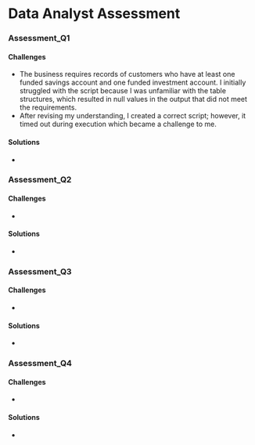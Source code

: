 # Data Analyst Assessment

### Assessment_Q1
#### Challenges
- The business requires records of customers who have at least one funded savings account and one funded investment account. I initially struggled with the script because I was unfamiliar with the table structures, which resulted in null values in the output that did not meet the requirements.
- After revising my understanding, I created a correct script; however, it timed out during execution which became a challenge to me.

#### Solutions
- 

### Assessment_Q2
#### Challenges
- 

#### Solutions
- 

### Assessment_Q3
#### Challenges
-

#### Solutions
-

### Assessment_Q4
#### Challenges
-

#### Solutions
-
